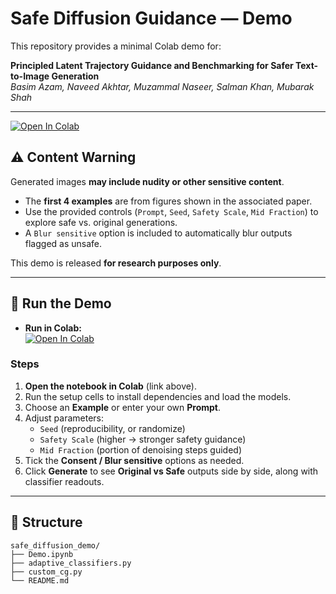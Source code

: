 # Safe Diffusion Guidance — Demo

This repository provides a minimal Colab demo for:

**Principled Latent Trajectory Guidance and Benchmarking for Safer Text-to-Image Generation**  
_Basim Azam, Naveed Akhtar, Muzammal Naseer, Salman Khan, Mubarak Shah_

---
  [![Open In Colab](https://colab.research.google.com/assets/colab-badge.svg)](
  https://colab.research.google.com/github/basim-azam/safe_diffusion_demo/blob/main/Demo.ipynb)
  
## ⚠️ Content Warning
Generated images **may include nudity or other sensitive content**.

- The **first 4 examples** are from figures shown in the associated paper.  
- Use the provided controls (`Prompt`, `Seed`, `Safety Scale`, `Mid Fraction`) to explore safe vs. original generations.  
- A `Blur sensitive` option is included to automatically blur outputs flagged as unsafe.  

This demo is released **for research purposes only**.

---

## 🚀 Run the Demo

- **Run in Colab:**  
  [![Open In Colab](https://colab.research.google.com/assets/colab-badge.svg)](
  https://colab.research.google.com/github/basim-azam/safe_diffusion_demo/blob/main/Demo.ipynb)

### Steps
1. **Open the notebook in Colab** (link above).  
2. Run the setup cells to install dependencies and load the models.  
3. Choose an **Example** or enter your own **Prompt**.  
4. Adjust parameters:
   - `Seed` (reproducibility, or randomize)
   - `Safety Scale` (higher → stronger safety guidance)
   - `Mid Fraction` (portion of denoising steps guided)
5. Tick the **Consent / Blur sensitive** options as needed.  
6. Click **Generate** to see **Original vs Safe** outputs side by side, along with classifier readouts.  

---

## 📂 Structure

```
safe_diffusion_demo/
├── Demo.ipynb   
├── adaptive_classifiers.py              
├── custom_cg.py                         
└── README.md
```


